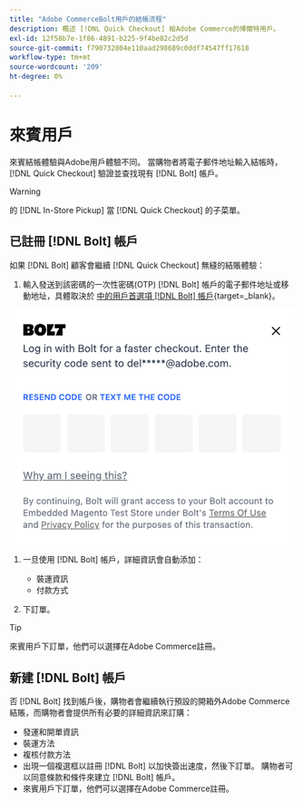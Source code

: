 ```yaml
---
title: "Adobe CommerceBolt用戶的結帳流程"
description: 概述 [!DNL Quick Checkout] 給Adobe Commerce的博爾特用戶。
exl-id: 12f58b7e-1f86-4891-b225-9f4be82c2d5d
source-git-commit: f790732804e110aad298689c0ddf74547ff17618
workflow-type: tm+mt
source-wordcount: '209'
ht-degree: 0%

---
```


# 來賓用戶

來賓結帳體驗與Adobe用戶體驗不同。 當購物者將電子郵件地址輸入結帳時， [!DNL Quick Checkout] 驗證並查找現有 [!DNL Bolt] 帳戶。

>[!WARNING]
>
> 的 [!DNL In-Store Pickup] 當 [!DNL Quick Checkout] 的子菜單。

## 已註冊 [!DNL Bolt] 帳戶

如果 [!DNL Bolt] 顧客會繼續 [!DNL Quick Checkout] 無縫的結賬體驗：

1. 輸入發送到該密碼的一次性密碼(OTP) [!DNL Bolt] 帳戶的電子郵件地址或移動地址，具體取決於 [中的用戶首選項 [!DNL Bolt] 帳戶](https://help.bolt.com/shoppers/account/account-settings/#how-to-set-preferred-login-method){target=_blank}。

![OTP彈出窗口](assets/new-logo-otp-email.png)

1. 一旦使用 [!DNL Bolt] 帳戶，詳細資訊會自動添加：

   - 裝運資訊
   - 付款方式

1. 下訂單。

>[!TIP]
>
> 來賓用戶下訂單，他們可以選擇在Adobe Commerce註冊。

## 新建 [!DNL Bolt] 帳戶

否 [!DNL Bolt] 找到帳戶後，購物者會繼續執行預設的開箱外Adobe Commerce結賬，而購物者會提供所有必要的詳細資訊來訂購：

- 發運和開單資訊
- 裝運方法
- 複核付款方法
- 出現一個複選框以註冊 [!DNL Bolt] 以加快簽出速度，然後下訂單。 購物者可以同意條款和條件來建立 [!DNL Bolt] 帳戶。
- 來賓用戶下訂單，他們可以選擇在Adobe Commerce註冊。
